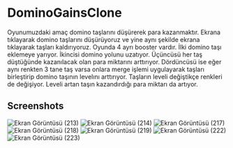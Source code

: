 # DominoGainsClone

Oyunumuzdaki amaç domino taşlarını düşürerek para kazanmaktır. Ekrana tıklayarak domino taşlarını düşürüyoruz ve yine aynı şekilde ekrana tıklayarak taşları kaldırıyoruz.
Oyunda 4 ayrı booster vardır. İlki domino taşı eklemeye yarıyor. İkincisi domino yolunu uzatıyor. Üçüncüsü her taş düştüğünde kazanılacak olan para miktarını arttırıyor.
Dördüncüsü ise eğer aynı renkten 3 tane taş varsa onlara merge işlemi uygulayarak taşları birleştirip domino taşının levelını arttırıyor. Taşların leveli değiştikçe renkleri de değişiyor. Leveli artan taşın kazandırdığı para miktarı da artıyor.

## Screenshots

![Ekran Görüntüsü (213)](https://user-images.githubusercontent.com/102216059/225006015-4418079a-774b-4446-bf05-6b32ee423256.png)
![Ekran Görüntüsü (214)](https://user-images.githubusercontent.com/102216059/225006020-3ca533a5-aba4-41e7-b486-3a82b535390e.png)
![Ekran Görüntüsü (217)](https://user-images.githubusercontent.com/102216059/225006023-0437b399-e5b0-4efc-8d5e-b3af08e6d50b.png)
![Ekran Görüntüsü (218)](https://user-images.githubusercontent.com/102216059/225006027-c632b8f4-3190-44b7-8ec7-122a2b24fab6.png)
![Ekran Görüntüsü (219)](https://user-images.githubusercontent.com/102216059/225006030-d0f406d2-9924-49e7-8789-b235d48e8f07.png)
![Ekran Görüntüsü (222)](https://user-images.githubusercontent.com/102216059/225006034-77af3e6a-a352-4db8-a4c9-b2a6c647c222.png)
![Ekran Görüntüsü (223)](https://user-images.githubusercontent.com/102216059/225006008-c8927b33-a912-42db-b195-17eb8b16d01a.png)
